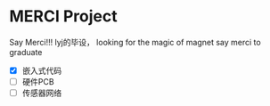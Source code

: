 # MERCI Project

Say Merci!!!
lyj的毕设，
looking for the magic of magnet
say merci to graduate



- [x] 嵌入式代码
- [ ] 硬件PCB
- [ ] 传感器网络